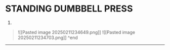 # STANDING DUMBBELL PRESS
1. 
>![[Pasted image 20250211234649.png]]
>![[Pasted image 20250211234703.png]]
^end
---
